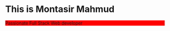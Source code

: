 <div>
  <h1>This is Montasir Mahmud</h1>
  <p style="background-color:red">Passionate Full Stack Web developer</p>
</div>
